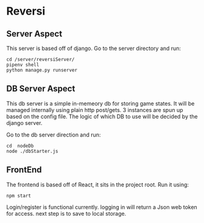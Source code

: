 # Reversi

## Server Aspect
This server is based off of django. Go to the server directory and run:
```
cd /server/reversiServer/
pipenv shell
python manage.py runserver
```

## DB Server Aspect
This db server is a simple in-memeory db for storing game states. It will be managed internally using plain http post/gets. 3 instances are spun up based on the config file.
The logic of which DB to use will be decided by the django server.

Go to the db server direction and run:
```
cd  nodeDb
node ./dbStarter.js
```

## FrontEnd

The frontend is based off of React, it sits in the project root. Run it using:
```
npm start
```

Login/register is functional currently. logging in will return a Json web token for access. next step is to save to local storage.

